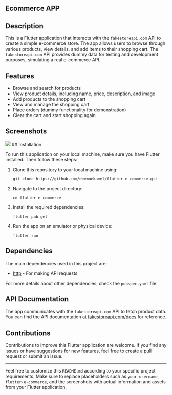 ## Ecommerce APP

## Description

This is a Flutter application that interacts with the `fakestoreapi.com` API to create a simple e-commerce store. The app allows users to browse through various products, view details, and add items to their shopping cart. The `fakestoreapi.com` API provides dummy data for testing and development purposes, simulating a real e-commerce API.

## Features

- Browse and search for products
- View product details, including name, price, description, and image
- Add products to the shopping cart
- View and manage the shopping cart
- Place orders (dummy functionality for demonstration)
- Clear the cart and start shopping again

## Screenshots
<image src="https://2u.pw/GdKnE1h">
## Installation

To run this application on your local machine, make sure you have Flutter installed. Then follow these steps:

1. Clone this repository to your local machine using:
   ```
   git clone https://github.com/devmoekamel/flutter-e-commerce.git
   ```

2. Navigate to the project directory:
   ```
   cd flutter-e-commerce
   ```

3. Install the required dependencies:
   ```
   flutter pub get
   ```

4. Run the app on an emulator or physical device:
   ```
   flutter run
   ```

## Dependencies

The main dependencies used in this project are:

- [http](https://pub.dev/packages/http) - For making API requests

For more details about other dependencies, check the `pubspec.yaml` file.

## API Documentation

The app communicates with the `fakestoreapi.com` API to fetch product data. You can find the API documentation at [fakestoreapi.com/docs](https://fakestoreapi.com/docs) for reference.

## Contributions

Contributions to improve this Flutter application are welcome. If you find any issues or have suggestions for new features, feel free to create a pull request or submit an issue.



---

Feel free to customize this `README.md` according to your specific project requirements. Make sure to replace placeholders such as `your-username`, `flutter-e-commerce`, and the screenshots with actual information and assets from your Flutter application.
